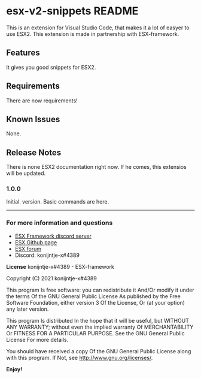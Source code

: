 # esx-v2-snippets README

This is an extension for Visual Studio Code, that makes it a lot of easyer to use ESX2. 
This extension is made in partnership with ESX-framework.

## Features

It gives you good snippets for ESX2.


## Requirements

There are now requirements!


## Known Issues

None.

## Release Notes

There is none ESX2 documentation right now. If he comes, this extensios will be updated.

### 1.0.0

Initial. version. Basic commands are here.


-----------------------------------------------------------------------------------------------------------



### For more information and questions

* [ESX Framework discord server](https://discord.gg/ztzKWAF)
* [ESX Github page](https://github.com/esx-framework)
* [ESX forum](https://forum.esx-framework.org)
* Discord: konijntje-x#4389


**License**
konijntje-x#4389 - ESX-framework

Copyright (C) 2021 konijntje-x#4389

This program Is free software: you can redistribute it And/Or modify it under the terms Of the GNU General Public License As published by the Free Software Foundation, either version 3 Of the License, Or (at your option) any later version.

This program Is distributed In the hope that it will be useful, but WITHOUT ANY WARRANTY; without even the implied warranty Of MERCHANTABILITY Or FITNESS FOR A PARTICULAR PURPOSE. See the GNU General Public License For more details.

You should have received a copy Of the GNU General Public License along with this program. If Not, see http://www.gnu.org/licenses/.

**Enjoy!**
